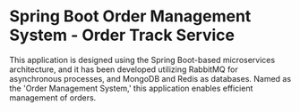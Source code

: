 # Spring Boot Order Management System - Order Track Service
This application is designed using the Spring Boot-based microservices architecture, and it has been developed utilizing RabbitMQ for asynchronous processes, and MongoDB and Redis as databases. Named as the 'Order Management System,' this application enables efficient management of orders.
